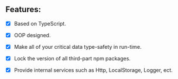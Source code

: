 ## Features:

 - [x] Based on TypeScript.
 
 - [x] OOP designed.
 
 - [x] Make all of your critical data type-safety in run-time.
 
 - [x] Lock the version of all third-part npm packages.

 - [x] Provide internal services such as Http, LocalStorage, Logger, ect.
 